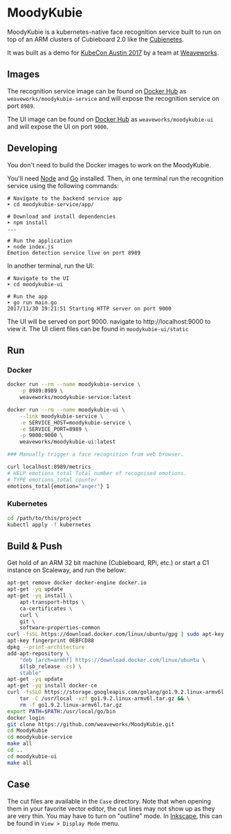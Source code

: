 # MoodyKubie

MoodyKubie is a kubernetes-native face recognition service built to run on top of an ARM clusters of Cubieboard 2.0 like the [Cubienetes](https://github.com/tomwilkie/cubienetes).

It was built as a demo for [KubeCon Austin 2017](http://events.linuxfoundation.org/events/kubecon-and-cloudnativecon-north-america) by a team at [Weaveworks](https://github.com/weaveworks).

## Images

The recognition service image can be found on [Docker Hub](https://hub.docker.com/r/weaveworks/moodykubie-service/) as `weaveworks/moodykubie-service` and will expose the recognition service on port `8989`.

The UI image can be found on [Docker Hub](https://hub.docker.com/r/weaveworks/moodykubie-ui/) as `weaveworks/moodykubie-ui` and will expose the UI on port `9000`.

## Developing

You don't need to build the Docker images to work on the MoodyKubie.

You'll need [Node](https://nodejs.org) and [Go](https://golang.org) installed. Then, in one terminal run the recognition service using the following commands:

```
# Navigate to the backend service app
➤ cd moodykubie-service/app/

# Download and install dependencies
➤ npm install
...

# Run the application
➤ node index.js
Emotion detection service live on port 8989
```

In another terminal, run the UI:

```
# Navigate to the UI
➤ cd moodykubie-ui

# Run the app
➤ go run main.go
2017/11/30 19:21:51 Starting HTTP server on port 9000
```

The UI will be served on port 9000. navigate to http://localhost:9000 to view it. The UI client files can be found in `moodykubie-ui/static`

## Run

### Docker

```bash
docker run --rm --name moodykubie-service \
    -p 8989:8989 \
    weaveworks/moodykubie-service:latest

docker run --rm --name moodykubie-ui \
    --link moodykubie-service \
    -e SERVICE_HOST=moodykubie-service \
    -e SERVICE_PORT=8989 \
    -p 9000:9000 \
    weaveworks/moodykubie-ui:latest

### Manually trigger a face recognition from web browser.

curl localhost:8989/metrics
# HELP emotions_total Total number of recognised emotions.
# TYPE emotions_total counter
emotions_total{emotion="anger"} 1
```

### Kubernetes

```bash
cd /path/to/this/project
kubectl apply -f kubernetes
```

## Build & Push

Get hold of an ARM 32 bit machine (Cubieboard, RPi, etc.) or start a C1 instance on Scaleway, and run the below:

```bash
apt-get remove docker docker-engine docker.io
apt-get -yq update
apt-get -yq install \
    apt-transport-https \
    ca-certificates \
    curl \
    git \
    software-properties-common
curl -fsSL https://download.docker.com/linux/ubuntu/gpg | sudo apt-key add -
apt-key fingerprint 0EBFCD88
dpkg --print-architecture
add-apt-repository \
    "deb [arch=armhf] https://download.docker.com/linux/ubuntu \
    $(lsb_release -cs) \
    stable"
apt-get -yq update
apt-get -yq install docker-ce
curl -fsSLO https://storage.googleapis.com/golang/go1.9.2.linux-armv6l.tar.gz && \
    tar -C /usr/local -xzf go1.9.2.linux-armv6l.tar.gz && \
    rm -f go1.9.2.linux-armv6l.tar.gz
export PATH=$PATH:/usr/local/go/bin
docker login
git clone https://github.com/weaveworks/MoodyKubie.git
cd MoodyKubie
cd moodykubie-service
make all
cd ..
cd moodykubie-ui
make all
```

## Case 

The cut files are available in the `Case` directory. Note that when opening them in your favorite vector editor, the cut lines may not show up as they are very thin. You may have to turn on "outline" mode. In [Inkscape](https://inkscape.org/en/), this can be found in `View > Display Mode` menu.
